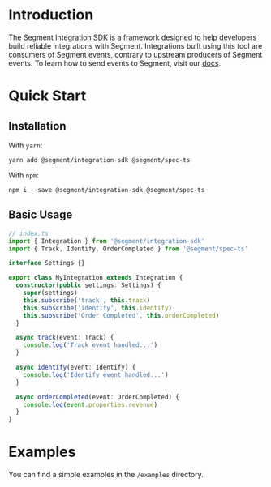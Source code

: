 # Introduction
The Segment Integration SDK is a framework designed to help developers build reliable integrations with Segment. Integrations built using this tool are consumers of Segment events, contrary to upstream producers of Segment events. To learn how to send events to Segment, visit our [docs](https://segment.com/docs/sources/).

# Quick Start
## Installation

With `yarn`:
```
yarn add @segment/integration-sdk @segment/spec-ts
```

With `npm`:
```
npm i --save @segment/integration-sdk @segment/spec-ts
```

## Basic Usage
```typescript
// index.ts
import { Integration } from '@segment/integration-sdk'
import { Track, Identify, OrderCompleted } from '@segment/spec-ts'

interface Settings {}

export class MyIntegration extends Integration {
  constructor(public settings: Settings) {
    super(settings)
    this.subscribe('track', this.track)
    this.subscribe('identify', this.identify)
    this.subscribe('Order Completed', this.orderCompleted)
  }

  async track(event: Track) {
    console.log('Track event handled...')
  }

  async identify(event: Identify) {
    console.log('Identify event handled...')
  }

  async orderCompleted(event: OrderCompleted) {
    console.log(event.properties.revenue)
  }
}
```

# Examples
You can find a simple examples in the `/examples` directory.
